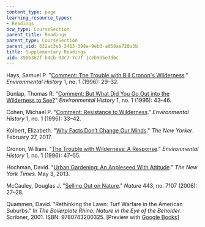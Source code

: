 ```yaml
---
content_type: page
learning_resource_types:
- Readings
ocw_type: CourseSection
parent_title: Readings
parent_type: CourseSection
parent_uid: 632ac3e3-3413-398a-9eb3-a058ae728a3b
title: Supplementary Readings
uid: 3906362f-b4cb-03c7-7c7f-1ceb9d5e7d6c
---
```


Hays, Samuel P. "[Comment: The Trouble with Bill Cronon's Wilderness](http://www.jstor.org/stable/3985060
)." _Environmental History_ 1, no. 1 (1996): 29–32.

Dunlap, Thomas R. "[Comment: But What Did You Go Out into the Wilderness to See?](http://www.jstor.org/stable/3985062)" _Environmental History_ 1, no. 1 (1996): 43–46.

Cohen, Michael P. "[Comment: Resistance to Wilderness](http://www.jstor.org/stable/3985061)." _Environmental History_ 1, no. 1 (1996): 33–42.

Kolbert, Elizabeth. "[Why Facts Don’t Change Our Minds](https://www.newyorker.com/magazine/2017/02/27/why-facts-dont-change-our-minds)." _The New Yorker_. February 27, 2017.

Cronon, William. "[The Trouble with Wilderness: A Response](http://www.jstor.org/stable/3985063)." _Environmental History_ 1, no. 1 (1996): 47–55.

Hochman, David. "[Urban Gardening: An Appleseed With Attitude](https://nyti.ms/2kCwQWW)." _The New York Times_. May 3, 2013.

McCauley, Douglas J. "[Selling Out on Nature](https://www.nature.com/nature/journal/v443/n7107/full/443027a.html)." _Nature_ 443, no. 7107 (2006): 27–28.

Quammen, David. "Rethinking the Lawn: Turf Warfare in the American Suburbs." In _The Boilerplate Rhino: Nature in the Eye of the Beholder_. Scribner, 2001. ISBN: 9780743200325. \[Preview with [Google Books](https://books.google.com/books?id=pArdNAXkHxMC&lpg=PA171&ots=kspjj4AYj8&dq=rethinking%20the%20lawn%20quammen&pg=PA171#v=onepage&q&f=false)\]